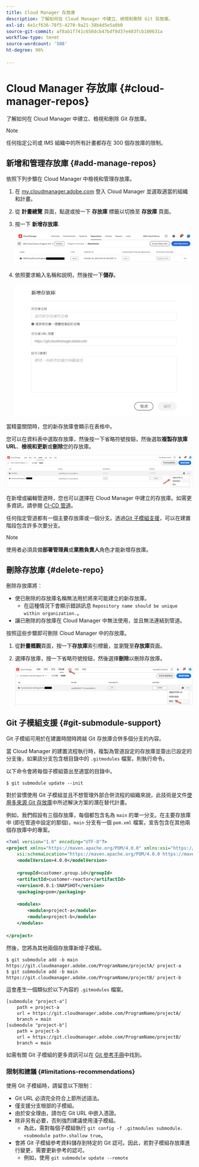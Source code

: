 ```yaml
---
title: Cloud Manager 存放庫
description: 了解如何在 Cloud Manager 中建立、檢視和刪除 Git 存放庫。
exl-id: 6e1cf636-78f5-4270-9a21-38b4d5e5a0b0
source-git-commit: af8ab1f741c658dcb47bdf0d37e403fcb180631a
workflow-type: tm+mt
source-wordcount: '588'
ht-degree: 96%

---
```



# Cloud Manager 存放庫 {#cloud-manager-repos}

了解如何在 Cloud Manager 中建立、檢視和刪除 Git 存放庫。

>[!NOTE]
>
>任何指定公司或 IMS 組織中的所有計畫都存在 300 個存放庫的限制。

## 新增和管理存放庫 {#add-manage-repos}

依照下列步驟在 Cloud Manager 中檢視和管理存放庫。

1. 在 [my.cloudmanager.adobe.com](https://my.cloudmanager.adobe.com/) 登入 Cloud Manager 並選取適當的組織和計畫。

1. 從 **計畫總覽** 頁面，點選或按一下 **存放庫** 標籤以切換至 **存放庫** 頁面。

1. 按一下 **新增存放庫**.

   ![新增存放庫按鈕](/help/implementing/cloud-manager/assets/repos/create-repo2.png)

1. 依照要求輸入名稱和說明，然後按一下&#x200B;**儲存**。

   ![新增存放庫對話框](/help/implementing/cloud-manager/assets/repos/repo-1.png)

當精靈關閉時，您的新存放庫會顯示在表格中。

您可以在資料表中選取存放庫，然後按一下省略符號按鈕，然後選取&#x200B;**複製存放庫 URL**、**檢視和更新**&#x200B;或&#x200B;**刪除**&#x200B;您的存放庫。

![存放庫選項](/help/implementing/cloud-manager/assets/repos/create-repo3.png)

在新增或編輯管道時，您也可以選擇在 Cloud Manager 中建立的存放庫。如需更多資訊，請參閱 [CI-CD 管道](/help/implementing/cloud-manager/configuring-pipelines/introduction-ci-cd-pipelines.md)。

任何指定管道都有一個主要存放庫或一個分支。透過[Git 子模組支援](#git-submodule-support)，可以在建置階段包含許多次要分支。

>[!NOTE]
>
>使用者必須具備&#x200B;**部署管理員**&#x200B;或&#x200B;**業務負責人**&#x200B;角色才能新增存放庫。

## 刪除存放庫 {#delete-repo}

刪除存放庫將：

* 使已刪除的存放庫名稱無法用於將來可能建立的新存放庫。
   * 在這種情況下會顯示錯誤訊息 `Repository name should be unique within organization.`。
* 讓已刪除的存放庫在 Cloud Manager 中無法使用，並且無法連結到管道。

按照這些步驟即可刪除 Cloud Manager 中的存放庫。

1. 從&#x200B;**計畫概觀**&#x200B;頁面，按一下&#x200B;**存放庫**&#x200B;索引標籤，並瀏覽至&#x200B;**存放庫**&#x200B;頁面。

1. 選擇存放庫，按一下省略符號按鈕，然後選擇&#x200B;**刪除**&#x200B;以刪除存放庫。

   ![刪除存放庫](/help/implementing/cloud-manager/assets/repos/delete-repo.png)

## Git 子模組支援 {#git-submodule-support}

Git 子模組可用於在建置時間時跨越 Git 存放庫合併多個分支的內容。

當 Cloud Manager 的建置流程執行時，複製為管道設定的存放庫並簽出已設定的分支後，如果該分支包含根目錄中的 `.gitmodules` 檔案，則執行命令。

以下命令會將每個子模組簽出至適當的目錄中。

```
$ git submodule update --init
```

對於習慣使用 Git 子模組並且不想管理外部合併流程的組織來說，此技術是文件[使用多來源 Git 存放庫](/help/implementing/cloud-manager/managing-code/working-with-multiple-source-git-repositories.md)中所述解決方案的潛在替代計畫。

例如，我們假設有三個存放庫，每個都包含名為 `main` 的單一分支。在主要存放庫中 (即在管道中設定的那個)，`main` 分支有一個 `pom.xml` 檔案，宣告包含在其他兩個存放庫中的專案。

```xml
<?xml version="1.0" encoding="UTF-8"?>
<project xmlns="https://maven.apache.org/POM/4.0.0" xmlns:xsi="https://www.w3.org/2001/XMLSchema-instance"
    xsi:schemaLocation="https://maven.apache.org/POM/4.0.0 https://maven.apache.org/maven-v4_0_0.xsd">
    <modelVersion>4.0.0</modelVersion>
   
    <groupId>customer.group.id</groupId>
    <artifactId>customer-reactor</artifactId>
    <version>0.0.1-SNAPSHOT</version>
    <packaging>pom</packaging>
   
    <modules>
        <module>project-a</module>
        <module>project-b</module>
    </modules>
   
</project>
```

然後，您將為其他兩個存放庫新增子模組。

```shell
$ git submodule add -b main https://git.cloudmanager.adobe.com/ProgramName/projectA/ project-a
$ git submodule add -b main https://git.cloudmanager.adobe.com/ProgramName/projectB/ project-b
```

這會產生一個類似於以下內容的 `.gitmodules` 檔案。

```text
[submodule "project-a"]
    path = project-a
    url = https://git.cloudmanager.adobe.com/ProgramName/projectA/
    branch = main
[submodule "project-b"]
    path = project-b
    url = https://git.cloudmanager.adobe.com/ProgramName/projectB/
    branch = main
```

如需有關 Git 子模組的更多資訊可以在 [Git 參考手冊](https://git-scm.com/book/en/v2/Git-Tools-Submodules)中找到。

### 限制和建議 {#limitations-recommendations}

使用 Git 子模組時，請留意以下限制：

* Git URL 必須完全符合上節所述語法。
* 僅支援分支根部的子模組。
* 由於安全理由，請勿在 Git URL 中嵌入憑證。
* 除非另有必要，否則強烈建議使用淺子模組。
   * 為此，需對每個子模組執行 `git config -f .gitmodules submodule.<submodule path>.shallow true`。
* 會將 Git 子模組參考資料儲存到特定的 Git 認可。因此，若對子模組存放庫進行變更，需要更新參考的認可。
   * 例如，使用 `git submodule update --remote`
